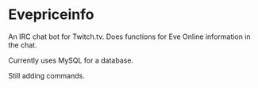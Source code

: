 Evepriceinfo
============

An IRC chat bot for Twitch.tv. Does functions for Eve Online information in the chat.

Currently uses MySQL for a database.

Still adding commands.

